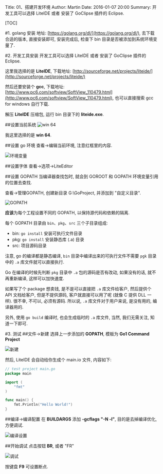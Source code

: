 Title: 01、搭建开发环境
Author: Martin
Date: 2016-01-07 20:00
Summary: 开发工具可以选择 LiteIDE 或者 安装了 GoClipse 插件的 Eclipse.

[TOC]

#1. golang 安装
地址: [https://golang.org/dl/](https://golang.org/dl/), 去下载合适的版本, 直接安装即可, 安装完成后, 检查下 bin 目录是否被添加到系统环境变量了.

#2. 开发工具安装
开发工具可以选择 LiteIDE 或者 安装了 GoClipse 插件的 Eclipse.

这里我选择的是 **LiteIDE**, 下载地址: [http://sourceforge.net/projects/liteide/](http://sourceforge.net/projects/liteide/)

然后还要安装个 **gcc**, 下载地址: [http://www.pc6.com/softview/SoftView_110479.html](http://www.pc6.com/softview/SoftView_110479.html), 也可以直接搜索  gcc for windows 自行下载.

解压 **LiteIDE** 压缩包, 运行 bin 目录下的 **liteide.exe**.

##设置当前系统
![win 64](http://i64.tinypic.com/10fxtg8.jpg)

我这里选择的是 **win 64**.

##设置 go 环境
查看\-\>编辑当前环境, 注意红框里的内容.

![环境变量](http://i63.tinypic.com/2rd7wgl.jpg)

##设置字体
查看\-\>选项\-\>LiteEditor

##设置 GOPATH
当编译器查找包时, 就会到 GOROOT 和 GOPATH 环境变量引用的位置去查找.

查看->管理GOPATH, 创建新目录 G:\GoProject, 并添加到 "自定义目录".

![GOPATH](http://i66.tinypic.com/iopxyp.jpg)

**应该**为每个工程设置不同的 GOPATH, 以保持源代码和依赖的隔离.

每个 GOPATH 目录由 `bin`、`pkg`、`src` 三个子目录组成:

- bin: `go install` 安装可执行文件目录
- pkg: `go install` 安装静态库 (.a) 目录
- src: 项目源码目录

注意, go 的编译都是静态编译, `bin` 目录中编译出来的可执行文件不需要 `pgk` 目录中的 `.a` 库文件就可以直接执行.

Go 在编译的时候先判断 `pkg` 目录中 `.a` 包的源码是否有改动, 如果没有的话, 就不再重新编译, 这样可以加快速度.

如果写了个 package 想卖钱, 是不是可以直接把 `.a` 库文件给客户, 然后提供个 API 文档给客户, 但是不提供源码, 客户就直接可以用了呢 (就像 C 提供 DLL 一样). 很不幸, 不可以, 必须有源码. 所以说, `.a` 库文件对于用户来说, 是没有用的, 编译器用的.

另外, 使用 `go build` 编译时, 也会生成临时的 `.a` 库文件, 当然, 我们无需关注, 知道一下即可.

#3. 测试
##文件->新建
选择上一步添加的 **GOPATH**, 模板为 **Go1 Command Project**

![新建](http://i68.tinypic.com/122koxf.jpg)

然后, LiteIDE 会自动给你生成个 main.io 文件, 内容如下:

```go
// test project main.go
package main

import (
    "fmt"
)

func main() {
    fmt.Println("Hello World!")
}
```

##编译->编译配置
在 **BUILDARGS** 添加 **-gcflags "-N -l"**, 目的是去掉编译优化, 方便调试.

![编译设置](http://i65.tinypic.com/vskpyq.jpg)

##开始调试
点击按钮 **BR**, 或者 "FR"

![调试](http://i63.tinypic.com/2rvzslu.jpg)

按键盘 **F9** 可设置断点.
